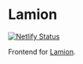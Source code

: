 # Lamion

[![Netlify Status](https://api.netlify.com/api/v1/badges/166c03ed-6508-4475-99f1-4b314f5d21e6/deploy-status)](https://app.netlify.com/sites/lamion/deploys)

Frontend for [Lamion](https://lamion.netlify.app/).